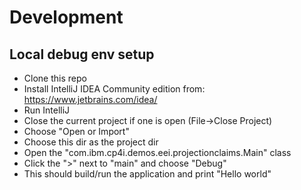 # Development
## Local debug env setup
- Clone this repo
- Install IntelliJ IDEA Community edition from:
  https://www.jetbrains.com/idea/
- Run IntelliJ
- Close the current project if one is open (File->Close Project)
- Choose "Open or Import"
- Choose this dir as the project dir
- Open the "com.ibm.cp4i.demos.eei.projectionclaims.Main" class
- Click the ">" next to "main" and choose "Debug"
- This should build/run the application and print "Hello world"

